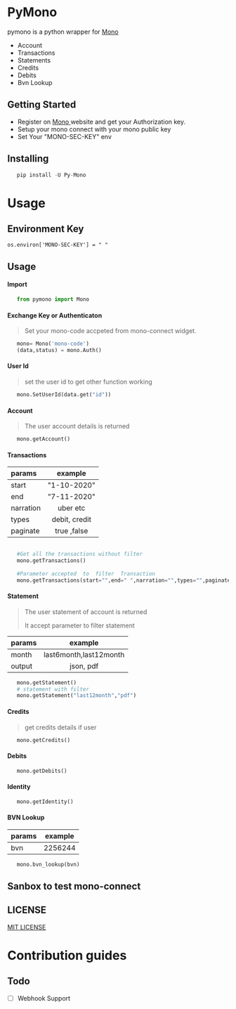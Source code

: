 # PyMono
pymono is a python wrapper for <a href="https://mono.co"> Mono </a>

- Account
- Transactions
- Statements
- Credits
- Debits
- Bvn Lookup


## Getting Started

- Register on <a href="https://mono.co"> Mono </a>  website and get your Authorization key.
- Setup your mono connect with your mono public key
- Set Your "MONO-SEC-KEY" env


## Installing
```python
   pip install -U Py-Mono

```


# Usage

## Environment Key
```
os.environ['MONO-SEC-KEY'] = " "
```

## Usage 
#### Import

```python
   from pymono import Mono
```

#### Exchange Key or Authenticaton
> Set your mono-code accpeted from mono-connect widget.

```python
   mono= Mono('mono-code')
   (data,status) = mono.Auth()
```
#### User Id
> set the user id to get other function working
```python
   mono.SetUserId(data.get("id"))
```



#### Account

> The user account details is returned


```python
   mono.getAccount()
```

#### Transactions

>    

| params      | example
| :---        |    :----:   
| start       | "1-10-2020"
| end         |  "7-11-2020"   
|narration    | uber etc
|types        | debit, credit
| paginate    | true ,false
```python
   
   #Get all the transactions without filter
   mono.getTransactions()
     
   #Parameter accepted  to  filter  Transaction  
   mono.getTransactions(start="",end=" ",narration="",types="",paginate="")
```


#### Statement

> <p>The user statement of account is returned</p>
> </p>It accept parameter to filter statement</p>


| params      | example
| :---        | :----:   
| month       | last6month,last12month   
| output      | json, pdf

```python
   mono.getStatement()  
   # statement with filter
   mono.getStatement("last12month","pdf")
```

#### Credits
> <p> get credits details if user</p>
```python
   mono.getCredits()     
```


#### Debits

```python
   mono.getDebits()
```

#### Identity

```python
   mono.getIdentity()     
```

#### BVN Lookup
| params      | example
| :---        | :----:   
| bvn         | 2256244 

```python
   mono.bvn_lookup(bvn)
```

## Sanbox to test  mono-connect
<!-- - React js   <a href="https://codesandbox.io/s/laughing-wildflower-0te1o?file=/src/App.js">sandbox</a> from Mono -->
  
<!-- ## Documentation 
* <a href="https://hamzzy.github.io/Mono-Python/">Pymono Doc</a> -->



## LICENSE
<a href="LICENSE.MD">MIT LICENSE</a> 

# Contribution  guides

## Todo

- [ ] Webhook Support


